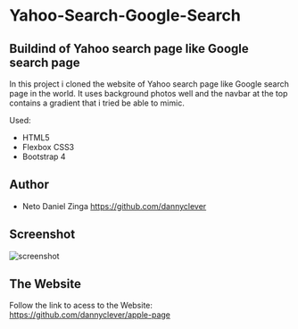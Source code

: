 # Yahoo-Search-Google-Search

## Buildind of Yahoo search page like Google search page

In this project i cloned the website of Yahoo search page like Google search page in the world. It uses background photos well and the navbar at the top contains a gradient that i tried be able to mimic.

Used:
 * HTML5
 * Flexbox CSS3
 * Bootstrap 4
 
## Author

 * Neto Daniel Zinga https://github.com/dannyclever

## Screenshot

![screenshot](img/picture_of_the_page.png)

## The Website

Follow the link to acess to the Website: https://github.com/dannyclever/apple-page
